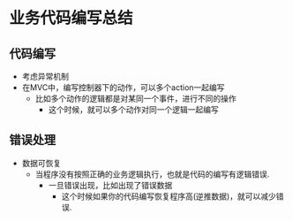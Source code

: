 # 业务代码编写总结
## 代码编写
- 考虑异常机制
- 在MVC中，编写控制器下的动作，可以多个action一起编写
	- 比如多个动作的逻辑都是对某同一个事件，进行不同的操作
		- 这个时候，就可以多个动作对同一个逻辑一起编写

## 错误处理
- 数据可恢复
	- 当程序没有按照正确的业务逻辑执行，也就是代码的编写有逻辑错误.
		- 一旦错误出现，比如出现了错误数据
			- 这个时候如果你的代码编写恢复程序高(逆推数据)，就可以减少错误.